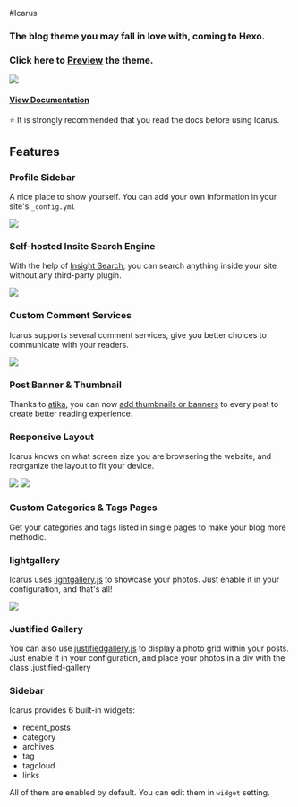 #Icarus

### The blog theme you may fall in love with, coming to Hexo. 
### Click here to [Preview](https://alpha.redbrick.dcu.ie/) the theme.
![](http://image.prntscr.com/image/4db6552e12434ae9b405bb301f864a1b.png "")

#### [View Documentation](https://wiki.redbrick.dcu.ie/mw/Main_Page)
:star: It is strongly recommended that you read the docs before using Icarus.

## Features

### Profile Sidebar

A nice place to show yourself. You can add your own information in your site's `_config.yml`

![](http://image.prntscr.com/image/cc7a081a8c1a4abcb2d95b28eb6b02af.png "")

### Self-hosted Insite Search Engine
With the help of [Insight Search](https://github.com/ppoffice/hexo-theme-icarus/wiki/Search#insight-search), you can search anything inside your site without any third-party plugin.

![](http://image.prntscr.com/image/f18490497b6e4e8cb716477a6ae30179.png "")

### Custom Comment Services
Icarus supports several comment services, give you better choices to communicate with your readers.

![](http://ppoffice.github.io/hexo-theme-icarus/gallery/custom-comments.png "")

### Post Banner & Thumbnail

Thanks to [atika](https://github.com/atika), you can now [add thumbnails or banners](https://github.com/ppoffice/hexo-theme-icarus/wiki/Theme#thumbnail) to every post to create better reading experience.

### Responsive Layout

Icarus knows on what screen size you are browsering the website, and reorganize the layout to fit your device.


![](http://image.prntscr.com/image/721e9877f0be436cba63daef85475bda.png "")
![](http://image.prntscr.com/image/4db6552e12434ae9b405bb301f864a1b.png "")
### Custom Categories & Tags Pages

Get your categories and tags listed in single pages to make your blog more methodic.

### lightgallery

Icarus uses [lightgallery.js](https://sachinchoolur.github.io/lightgallery.js/) to showcase your photos. Just enable it in your configuration, and that's all!

![](http://ppoffice.github.io/hexo-theme-icarus/gallery/lightgallery.jpg "")

### Justified Gallery

You can also use [justifiedgallery.js](http://miromannino.github.io/Justified-Gallery/) to display a photo grid within your posts. Just enable it in your configuration, and place your photos in a div with the class .justified-gallery

### Sidebar

Icarus provides 6 built-in widgets:

- recent_posts
- category
- archives
- tag
- tagcloud
- links

All of them are enabled by default. You can edit them in `widget` setting.
